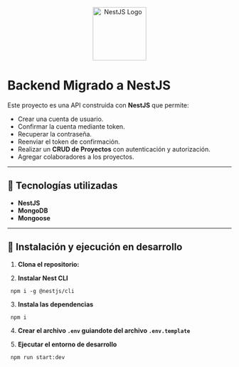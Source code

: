 <p align="center">
  <a href="https://nestjs.com/" target="_blank">
    <img src="https://nestjs.com/img/logo-small.svg" width="120" alt="NestJS Logo" />
  </a>
</p>

# Backend Migrado a NestJS

Este proyecto es una API construida con **NestJS** que permite:

- Crear una cuenta de usuario.
- Confirmar la cuenta mediante token.
- Recuperar la contraseña.
- Reenviar el token de confirmación.
- Realizar un **CRUD de Proyectos** con autenticación y autorización.
- Agregar colaboradores a los proyectos.

---

## 🧱 Tecnologías utilizadas

- **NestJS**
- **MongoDB**
- **Mongoose**

---

## 🚀 Instalación y ejecución en desarrollo

1. **Clona el repositorio:**

2. **Instalar Nest CLI**
 ```
  npm i -g @nestjs/cli
 ``` 

3. **Instala las dependencias**
 ```
  npm i
 ```

4. **Crear el archivo ```.env``` guiandote del archivo ```.env.template```**

5. **Ejecutar el entorno de desarrollo**
 ```
  npm run start:dev